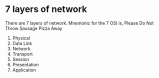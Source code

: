 # 7 layers of network

There are 7 layers of network. Mnemonic for the 7 OSI is, Please Do Not Throw Sausage Pizza Away

1. Physical 
2. Data Link
3. Network
4. Transport
5. Session
6. Presentation
7. Application
